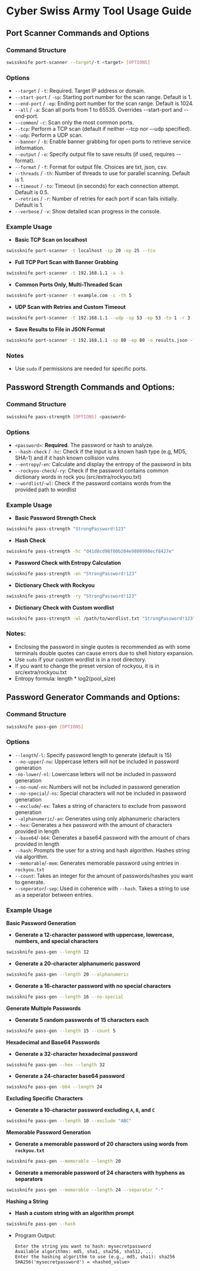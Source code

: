 # Cyber Swiss Army Tool Usage Guide

## Port Scanner Commands and Options

### Command Structure

```bash
swissknife port-scanner --target/-t <target> [OPTIONS]
```

### Options

   - ```--target``` / ```-t```: Required. Target IP address or domain.
   - ```--start-port``` / ```-sp```: Starting port number for the scan range. Default is 1.
   - ```--end-port``` / ```-ep```: Ending port number for the scan range. Default is 1024.
   - ```--all``` / ```-a```: Scan all ports from 1 to 65535. Overrides --start-port and --end-port.
   - ```--common```/ ```-c```: Scan only the most common ports. 
   - ```--tcp```: Perform a TCP scan (default if neither --tcp nor --udp specified). 
   - ```--udp```: Perform a UDP scan. 
   - ```--banner``` / ```-b```: Enable banner grabbing for open ports to retrieve service information.  
   - ```--output``` / ```-o```: Specify output file to save results (if used, requires --format).
   - ```--format``` / ```-f```: Format for output file. Choices are txt, json, csv.
   - ```--threads``` / ```-th```: Number of threads to use for parallel scanning. Default is 1. 
   - ```--timeout``` / ```-to```: Timeout (in seconds) for each connection attempt. Default is 0.5.
   - ```--retries``` / ```-r```: Number of retries for each port if scan fails initially. Default is 1.
   - ```--verbose``` / ```-v```: Show detailed scan progress in the console.

### Example Usage

- **Basic TCP Scan on localhost**
 ```bash
 swissknife port-scanner -t localhost -sp 20 -ep 25 --tco
 ```
- **Full TCP Port Scan with Banner Grabbing**
 ```bash
 swissknife port-scanner -t 192.168.1.1 -a -b
 ```
- **Common Ports Only, Multi-Threaded Scan**
 ```bash
 swissknife port-scanner -t example.com -c -th 5
 ```
- **UDP Scan with Retries and Custom Timeout**
 ```bash
 swissknife port-scanner -t 192.168.1.1 --udp -sp 53 -ep 53 -to 1 -r 3
 ```
- **Save Results to File in JSON Format**
 ```bash
 swissknife port-scanner -t 192.168.1.1 -sp 80 -ep 80 -o results.json -f json
 ```

### Notes
- Use ```sudo``` if permissions are needed for specific ports.


## Password Strength Commands and Options:

### Command Structure
```bash
swissknife pass-strength [OPTIONS] <password>
```

### Options
   - ```<password>```: **Required**. The password or hash to analyze.
   - ```--hash-check``` / ```-hc```: Check if the input is a known hash type (e.g, MD5, SHA-1) and if it hash known collision vulns
   - ```--entropy```/```-en```: Calculate and display the entropy of the password in bits
   - ```--rockyou-check```/```-ry```: Check if the password contains common dictionary words in rock you (src/extra/rockyou.txt)
   - ```--wordlist```/```-wl```: Check if the password contains words from the provided path to wordlist

### Example Usage
- **Basic Password Strength Check**
 ```bash
 swissknife pass-strength "StrongPassword!123"
 ```
- **Hash Check**
 ```bash
 swissknife pass-strength -hc "d41d8cd98f00b204e9800998ecf8427e"
 ```
- **Password Check with Entropy Calculation**
 ```bash
 swissknife pass-strength -en "StrongPassword!123"
 ```
- **Dictionary Check with Rockyou**
 ```bash
 swissknife pass-strength -ry "StrongPassword!123"
 ```
- **Dictionary Check with Custom wordlist**
 ```bash
 swissknife pass-strength -wl /path/to/wordlist.txt "StrongPassword!123"
 ```

### Notes:
- Enclosing the password in single quotes is recommended as with some terminals double quotes can cause errors due to  shell history expansion.
- Use ```sudo``` if your custom wordlist is in a root directory. 
- If you want to change the preset version of rockyou, it is in src/extra/rockyou.txt
- Entropy formula: length * log2(pool_size)
 

## Password Generator Commands and Options:

### Command Structure
```bash
swissknife pass-gen [OPTIONS]
```
### Options
   - ```--length```/```-l```: Specify password length to generate (default is 15)
   - ```--no-upper```/```-nu```: Uppercase letters will not be included in password generation 
   - ```-no-lower```/```-nl```: Lowercase letters will not be included in password generation
   - ```--no-num```/```-nn```: Numbers will not be included in password generation
   - ```--no-special```/```-ns```: Special characters will not be included in password generation
   - ```--exclude```/```-ex```: Takes a string of characters to exclude from password generation
   - ```--alphanumeric```/```-an```: Generates using only alphanumeric characters
   - ```--hex```: Generates a hex password with the amount of characters provided in length
   - ```--base64```/```-b64```: Generates a base64 password with the amount of chars provided in length
   - ```--hash```: Prompts the user for a string and hash algorithm. Hashes string via algorithm. 
   - ```--memorable```/```-mem```: Generates memorable password using entries in ```rockyou.txt```
   - ```--count```: Takes an integer for the amount of passwords/hashes you want to generate.
   - ```--seperator```/```-sep```: Used in coherence with ```--hash```. Takes a string to use as a seperator between entries. 

### Example Usage
**Basic Password Generation**
- **Generate a 12-character password with uppercase, lowercase, numbers, and special characters**
 ```bash
 swissknife pass-gen --length 12
 ```
- **Generate a 20-character alphanumeric password**
 ```bash
 swissknife pass-gen --length 20 --alphanumeric
 ```
- **Generate a 16-character password with no special characters**
 ```bash
 swissknife pass-gen --length 16 --no-special
 ```
**Generate Multiple Passwords**
- **Generate 5 random passwords of 15 characters each**
 ```bash
 swissknife pass-gen --length 15 --count 5
 ```
**Hexadecimal and Base64 Passwords**
- **Generate a 32-character hexadecimal password**
 ```bash
 swissknife pass-gen --hex --length 32
 ```
- **Generate a 24-character base64 password**
 ```bash
 swissknife pass-gen -b64 --length 24
 ```
**Excluding Specific Characters**
- **Generate a 10-character password excluding ```A```, ```B```, and ```C```**
 ```bash
 swissknife pass-gen --length 10 --exclude "ABC"
 ```
**Memorable Password Generation**
- **Generate a memorable password of 20 characters using words from ```rockyou.txt```**
 ```bash
 swissknife pass-gen --memorable --length 20
 ```
- **Generate a memorable password of 24 characters with hyphens as separators**
 ```bash
 swissknife pass-gen --memorable --length 24 --separator "-"
 ```
**Hashing a String**
- **Hash a custom string with an algorithm prompt**
 ```bash
 swissknife pass-gen --hash
 ```
   - Program Output:
      ```plaintext
      Enter the string you want to hash: mysecretpassword
      Available algorithms: md5, sha1, sha256, sha512, ...
      Enter the hashing algorithm to use (e.g., md5, sha1): sha256
      SHA256('mysecretpassword') = <hashed_value>
      ```







